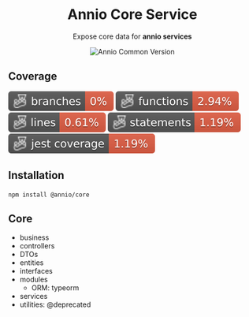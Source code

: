 <h1 align="center">Annio Core Service</h1>
<p align="center">Expose core data for <strong>annio services</strong></p>
<p align="center" style="display:flex;justify-content:center;align-items:center;gap:10px;flex-wrap: wrap;"><img src="https://img.shields.io/github/package-json/v/annio-lab/annio-core" alt="Annio Common Version">
</p>

## Coverage
![Branches](./badges/coverage-branches.svg)
![Functions](./badges/coverage-functions.svg)
![Lines](./badges/coverage-lines.svg)
![Statements](./badges/coverage-statements.svg)
![Jest coverage](./badges/coverage-jest%20coverage.svg)

## Installation

```
npm install @annio/core
```

## Core

- business
- controllers
- DTOs
- entities
- interfaces
- modules
    - ORM: typeorm
- services
- utilities: @deprecated

